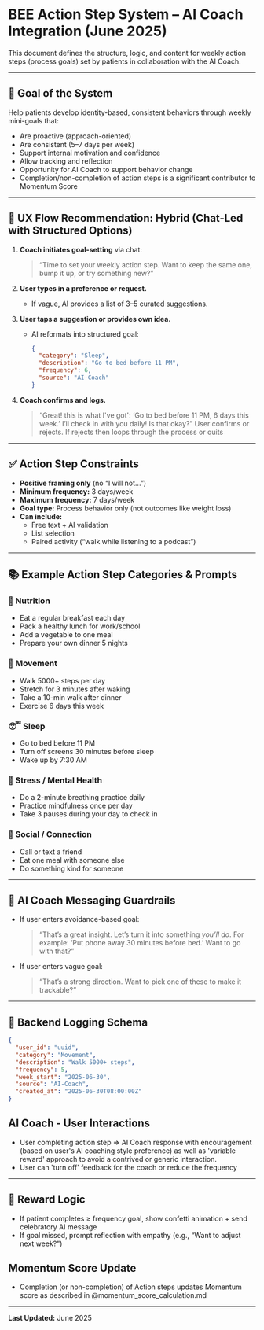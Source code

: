 
# BEE Action Step System – AI Coach Integration (June 2025)

This document defines the structure, logic, and content for weekly action steps (process goals) set by patients in collaboration with the AI Coach.

---

## 🎯 Goal of the System

Help patients develop identity-based, consistent behaviors through weekly mini-goals that:
- Are proactive (approach-oriented)
- Are consistent (5–7 days per week)
- Support internal motivation and confidence
- Allow tracking and reflection
- Opportunity for AI Coach to support behavior change
- Completion/non-completion of action steps is a significant contributor to Momentum Score

---

## 🤖 UX Flow Recommendation: Hybrid (Chat-Led with Structured Options)

1. **Coach initiates goal-setting** via chat:
   > “Time to set your weekly action step. Want to keep the same one, bump it up, or try something new?”

2. **User types in a preference or request.**
   - If vague, AI provides a list of 3–5 curated suggestions.

3. **User taps a suggestion or provides own idea.**
   - AI reformats into structured goal:
     ```json
     {
       "category": "Sleep",
       "description": "Go to bed before 11 PM",
       "frequency": 6,
       "source": "AI-Coach"
     }
     ```

4. **Coach confirms and logs.**
   > “Great! this is what I've got': ‘Go to bed before 11 PM, 6 days this week.’ I’ll check in with you daily! Is that okay?” 
   > User confirms or rejects. If rejects then loops through the process or quits

---

## ✅ Action Step Constraints

- **Positive framing only** (no “I will not...”)
- **Minimum frequency:** 3 days/week
- **Maximum frequency:** 7 days/week
- **Goal type:** Process behavior only (not outcomes like weight loss)
- **Can include:**
  - Free text + AI validation
  - List selection
  - Paired activity (“walk while listening to a podcast”)

---

## 📚 Example Action Step Categories & Prompts

### 🥦 Nutrition
- Eat a regular breakfast each day
- Pack a healthy lunch for work/school
- Add a vegetable to one meal
- Prepare your own dinner 5 nights

### 🏃 Movement
- Walk 5000+ steps per day
- Stretch for 3 minutes after waking
- Take a 10-min walk after dinner
- Exercise 6 days this week

### 😴 Sleep
- Go to bed before 11 PM
- Turn off screens 30 minutes before sleep
- Wake up by 7:30 AM

### 🧘 Stress / Mental Health
- Do a 2-minute breathing practice daily
- Practice mindfulness once per day
- Take 3 pauses during your day to check in

### 💬 Social / Connection
- Call or text a friend
- Eat one meal with someone else
- Do something kind for someone

---

## 🧠 AI Coach Messaging Guardrails

- If user enters avoidance-based goal:
  > “That’s a great insight. Let’s turn it into something *you’ll do*. For example: ‘Put phone away 30 minutes before bed.’ Want to go with that?”

- If user enters vague goal:
  > “That’s a strong direction. Want to pick one of these to make it trackable?”

---

## 🧾 Backend Logging Schema

```json
{
  "user_id": "uuid",
  "category": "Movement",
  "description": "Walk 5000+ steps",
  "frequency": 5,
  "week_start": "2025-06-30",
  "source": "AI-Coach",
  "created_at": "2025-06-30T08:00:00Z"
}
```
## AI Coach - User Interactions

- User completing action step => AI Coach response with encouragement (based on user's AI coaching style preference) as well as 'variable reward' approach to avoid a contrived or generic interaction.
- User can 'turn off' feedback for the coach or reduce the frequency
---

## 🏁 Reward Logic

- If patient completes ≥ frequency goal, show confetti animation + send celebratory AI message
- If goal missed, prompt reflection with empathy (e.g., “Want to adjust next week?”)

## Momentum Score Update

- Completion (or non-completion) of Action steps updates Momentum score as described in @momentum_score_calculation.md

---

**Last Updated:** June 2025
